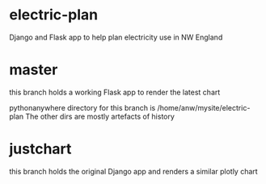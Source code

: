 # electric-plan
Django and Flask app to help plan electricity use in NW England

# master
this branch holds a working Flask app to render the latest chart

pythonanywhere directory for this branch is /home/anw/mysite/electric-plan
The other dirs are mostly artefacts of history

# justchart
this branch holds the original Django app and renders a similar plotly chart
